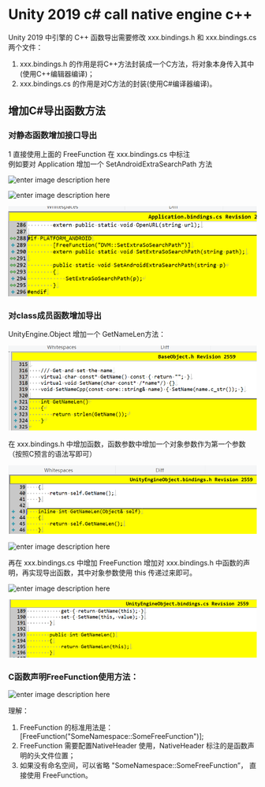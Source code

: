 # Unity 2019 c\# call native engine c++

Unity 2019 中引擎的 C++ 函数导出需要修改 xxx.bindings.h 和 xxx.bindings.cs 两个文件：

1. xxx.bindings.h 的作用是将C++方法封装成一个C方法，将对象本身传入其中\(使用C++编辑器编译\)；
2. xxx.bindings.cs 的作用是对C方法的封装\(使用C\#编译器编译\)。

## 增加C\#导出函数方法 <a id="toc0"></a>

### 对静态函数增加接口导出

1 直接使用上面的 FreeFunction 在 xxx.bindings.cs 中标注  
例如要对 Application 增加一个 SetAndroidExtraSearchPath 方法

![enter image description here](http://tapd.oa.com/tfl/pictures/202104/tapd_10124081_1618478522_15.png)

![enter image description here](http://tapd.oa.com/tfl/pictures/202104/tapd_10124081_1618478496_96.png)

![DVM:SetExtraSoSearchPath&#x7684;&#x5BFC;&#x51FA;](../../.gitbook/assets/image%20%28214%29.png)



### 对class成员函数增加导出

 UnityEngine.Object 增加一个 GetNameLen方法：

![&#x589E;&#x52A0;&#x4E00;&#x4E2A;&#x7C7B;&#x7684;&#x65B9;&#x6CD5;](../../.gitbook/assets/image%20%28208%29.png)

在 xxx.bindings.h 中增加函数，函数参数中增加一个对象参数作为第一个参数（按照C预言的语法写即可）

![](../../.gitbook/assets/image%20%28211%29.png)

![enter image description here](http://tapd.oa.com/tfl/pictures/202104/tapd_10124081_1618478348_75.png)

再在 xxx.bindings.cs 中增加 FreeFunction 增加对 xxx.bindings.h 中函数的声明，再实现导出函数，其中对象参数使用 this 传递过来即可。

![enter image description here](http://tapd.oa.com/tfl/pictures/202104/tapd_10124081_1618478331_14.png)

![](../../.gitbook/assets/image%20%28210%29.png)

### C函数声明FreeFunction使用方法： <a id="toc1"></a>

![enter image description here](http://tapd.oa.com/tfl/pictures/202104/tapd_10124081_1618476867_22.png)

理解：

1. FreeFunction 的标准用法是：\[FreeFunction\("SomeNamespace::SomeFreeFunction"\)\];
2. FreeFunction 需要配置NativeHeader 使用，NativeHeader 标注的是函数声明的头文件位置；
3. 如果没有命名空间，可以省略 "SomeNamespace::SomeFreeFunction”， 直接使用 FreeFunction。

